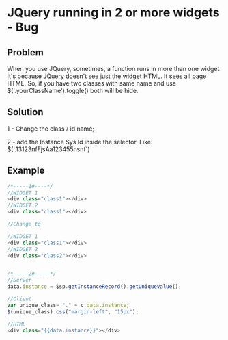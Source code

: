 # JQuery running in 2 or more widgets - Bug



## Problem

When you use JQuery, sometimes, a function runs in more than one widget.
It's because JQuery doesn't see just the widget HTML. It sees all page HTML. So, if you have two classes with same name and use $('.yourClassName').toggle() both will be hide.

## Solution

1 - Change the class / id name;

2 - add the Instance Sys Id inside the selector. Like: $('.13123nfFjsAa123455nsnf')



## Example

``` javascript
/*-----1#----*/
//WIDGET 1
<div class="class1"></div>
//WIDGET 2
<div class="class1"></div>

//Change to 

//WIDGET 1
<div class="class1"></div>
//WIDGET 2
<div class="class2"></div>


/*-----2#-----*/
//Server
data.instance = $sp.getInstanceRecord().getUniqueValue();

//Client
var unique_class= "." + c.data.instance;
$(unique_class).css("margin-left", "15px");

//HTML
<div class="{{data.instance}}"></div>

```

